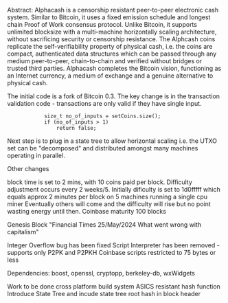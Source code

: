 Abstract: Alphacash is a censorship resistant peer-to-peer electronic cash system. Similar to Bitcoin, it uses a fixed emission schedule and longest chain Proof of Work consensus protocol. Unlike Bitcoin, it supports unlimited blocksize with a multi-machine horizontally scaling architecture, without sacrificing security or censorship resistance. The Alphcash coins replicate the self-verifiability property of physical cash, i.e. the coins are compact, authenticated data structures which can be passed through any medium peer-to-peer, chain-to-chain and verified without bridges or trusted third parties. Alphacash completes the Bitcoin vision, functioning as an Internet currency, a medium of exchange and a genuine alternative to physical cash.


The initial code is a fork of Bitcoin 0.3. The key change is in the transaction validation code - transactions are only valid if they have single input. 

                size_t no_of_inputs = setCoins.size();
                if (no_of_inputs > 1)
                    return false;

Next step is to plug in a state tree to allow horizontal scaling i.e. the UTXO set can be "decomposed" and distributed amongst many machines operating in parallel.

Other changes

block time is set to 2 mins, with 10 coins paid per block. Difficulty adjustment occurs every 2 weeks/5. Initially dificulty is set to 1d0fffff which equals approx 2 minutes per block on 5 machines running a single cpu miner Eventually others will come and the difficulty will rise but no point wasting energy until then.
Coinbase maturity 100 blocks

Genesis Block "Financial Times 25/May/2024 What went wrong with capitalism"

Integer Overflow bug has been fixed
Script Interpreter has been removed - supports only P2PK and P2PKH
Coinbase scripts restricted to 75 bytes or less


Dependencies: boost, openssl, cryptopp, berkeley-db, wxWidgets

Work to be done
cross platform build system
ASICS resistant hash function
Introduce State Tree and incude state tree root hash in block header






